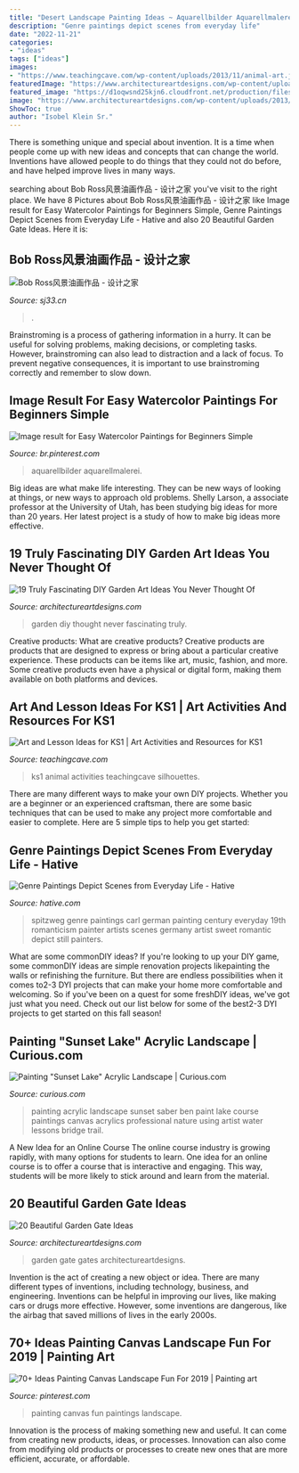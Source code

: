 ```yaml
---
title: "Desert Landscape Painting Ideas ~ Aquarellbilder Aquarellmalerei"
description: "Genre paintings depict scenes from everyday life"
date: "2022-11-21"
categories:
- "ideas"
tags: ["ideas"]
images:
- "https://www.teachingcave.com/wp-content/uploads/2013/11/animal-art.jpg"
featuredImage: "https://www.architectureartdesigns.com/wp-content/uploads/2015/09/1919-630x945.jpg"
featured_image: "https://d1oqwsnd25kjn6.cloudfront.net/production/files/152672/large_original/LakeTrailSunset24x36ScanForWeb.jpg?1433550884"
image: "https://www.architectureartdesigns.com/wp-content/uploads/2013/03/Gates-ArchitectureArtDesigns-6.jpg"
ShowToc: true
author: "Isobel Klein Sr."
---
```



There is something unique and special about invention. It is a time when people come up with new ideas and concepts that can change the world. Inventions have allowed people to do things that they could not do before, and have helped improve lives in many ways.

	

		
searching about Bob Ross风景油画作品 - 设计之家 you've visit to the right place. We have 8 Pictures about Bob Ross风景油画作品 - 设计之家 like Image result for Easy Watercolor Paintings for Beginners Simple, Genre Paintings Depict Scenes from Everyday Life - Hative and also 20 Beautiful Garden Gate Ideas. Here it is:
		
    
## Bob Ross风景油画作品 - 设计之家

<img loading=lazy src="https://img.sj33.cn/uploads/allimg/201009/20100908222002453.jpg" onerror="this.onerror=null;this.src='https://tse4.mm.bing.net/th?id=OIP.bVhfFtXv_c3yWwWGVAa8lwHaFj&amp;pid=15.1';" alt="Bob Ross风景油画作品 - 设计之家">

_Source: sj33.cn_

>. 

	

Brainstroming is a process of gathering information in a hurry. It can be useful for solving problems, making decisions, or completing tasks. However, brainstroming can also lead to distraction and a lack of focus. To prevent negative consequences, it is important to use brainstroming correctly and remember to slow down.

    
## Image Result For Easy Watercolor Paintings For Beginners Simple

<img loading=lazy src="https://i.pinimg.com/736x/87/dc/e4/87dce479b0228adca66a92fbe0afd93c.jpg" onerror="this.onerror=null;this.src='https://tse4.mm.bing.net/th?id=OIP.T9ZFv6nEqzGFpHiIDnB_xgHaKF&amp;pid=15.1';" alt="Image result for Easy Watercolor Paintings for Beginners Simple">

_Source: br.pinterest.com_

>aquarellbilder aquarellmalerei. 

	

Big ideas are what make life interesting. They can be new ways of looking at things, or new ways to approach old problems. Shelly Larson, a associate professor at the University of Utah, has been studying big ideas for more than 20 years. Her latest project is a study of how to make big ideas more effective.

    
## 19 Truly Fascinating DIY Garden Art Ideas You Never Thought Of

<img loading=lazy src="https://www.architectureartdesigns.com/wp-content/uploads/2015/09/1919-630x945.jpg" onerror="this.onerror=null;this.src='https://tse1.mm.bing.net/th?id=OIP.z63JaXVonQR1fW86FqTBjgHaLH&amp;pid=15.1';" alt="19 Truly Fascinating DIY Garden Art Ideas You Never Thought Of">

_Source: architectureartdesigns.com_

>garden diy thought never fascinating truly. 

	

Creative products: What are creative products?
Creative products are products that are designed to express or bring about a particular creative experience. These products can be items like art, music, fashion, and more. Some creative products even have a physical or digital form, making them available on both platforms and devices.

    
## Art And Lesson Ideas For KS1 | Art Activities And Resources For KS1

<img loading=lazy src="https://www.teachingcave.com/wp-content/uploads/2013/11/animal-art.jpg" onerror="this.onerror=null;this.src='https://tse1.mm.bing.net/th?id=OIP.JDDepR3Cm70xP143TLl2BwAAAA&amp;pid=15.1';" alt="Art and Lesson Ideas for KS1 | Art Activities and Resources for KS1">

_Source: teachingcave.com_

>ks1 animal activities teachingcave silhouettes. 

	

There are many different ways to make your own DIY projects. Whether you are a beginner or an experienced craftsman, there are some basic techniques that can be used to make any project more comfortable and easier to complete. Here are 5 simple tips to help you get started:

    
## Genre Paintings Depict Scenes From Everyday Life - Hative

<img loading=lazy src="http://hative.com/wp-content/uploads/2014/08/genre-paintings/5-genre-paintings.jpg" onerror="this.onerror=null;this.src='https://tse1.mm.bing.net/th?id=OIP.s99mVBOrrZQ5iWZSnZJT_gHaND&amp;pid=15.1';" alt="Genre Paintings Depict Scenes from Everyday Life - Hative">

_Source: hative.com_

>spitzweg genre paintings carl german painting century everyday 19th romanticism painter artists scenes germany artist sweet romantic depict still painters. 

	

What are some commonDIY ideas?
If you're looking to up your DIY game, some commonDIY ideas are simple renovation projects likepainting the walls or refinishing the furniture. But there are endless possibilities when it comes to2-3 DYI projects that can make your home more comfortable and welcoming. So if you've been on a quest for some freshDIY ideas, we've got just what you need. Check out our list below for some of the best2-3 DYI projects to get started on this fall season!

    
## Painting &quot;Sunset Lake&quot; Acrylic Landscape | Curious.com

<img loading=lazy src="https://d1oqwsnd25kjn6.cloudfront.net/production/files/152672/large_original/LakeTrailSunset24x36ScanForWeb.jpg?1433550884" onerror="this.onerror=null;this.src='https://tse1.mm.bing.net/th?id=OIP.6Iqr66JzbzNZp8LbYsgADwHaE7&amp;pid=15.1';" alt="Painting &quot;Sunset Lake&quot; Acrylic Landscape | Curious.com">

_Source: curious.com_

>painting acrylic landscape sunset saber ben paint lake course paintings canvas acrylics professional nature using artist water lessons bridge trail. 

	

A New Idea for an Online Course
The online course industry is growing rapidly, with many options for students to learn. One idea for an online course is to offer a course that is interactive and engaging. This way, students will be more likely to stick around and learn from the material.

    
## 20 Beautiful Garden Gate Ideas

<img loading=lazy src="https://www.architectureartdesigns.com/wp-content/uploads/2013/03/Gates-ArchitectureArtDesigns-6.jpg" onerror="this.onerror=null;this.src='https://tse3.mm.bing.net/th?id=OIP.SGeevEAtPGw3-zs_8P6foQAAAA&amp;pid=15.1';" alt="20 Beautiful Garden Gate Ideas">

_Source: architectureartdesigns.com_

>garden gate gates architectureartdesigns. 

	

Invention is the act of creating a new object or idea. There are many different types of inventions, including technology, business, and engineering. Inventions can be helpful in improving our lives, like making cars or drugs more effective. However, some inventions are dangerous, like the airbag that saved millions of lives in the early 2000s.

    
## 70+ Ideas Painting Canvas Landscape Fun For 2019 | Painting Art

<img loading=lazy src="https://i.pinimg.com/736x/55/d0/6d/55d06dfa3a4eef626b45b5939b3708ec.jpg" onerror="this.onerror=null;this.src='https://tse3.mm.bing.net/th?id=OIP.gq4WBDOwZ2R9TfWHPkp10QAAAA&amp;pid=15.1';" alt="70+ Ideas Painting Canvas Landscape Fun For 2019 | Painting art">

_Source: pinterest.com_

>painting canvas fun paintings landscape. 

	

Innovation is the process of making something new and useful. It can come from creating new products, ideas, or processes. Innovation can also come from modifying old products or processes to create new ones that are more efficient, accurate, or affordable.

